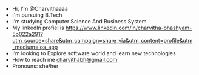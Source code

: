 -  Hi, I’m @Charvithaaaa
-  I'm pursuing B.Tech 
-  I’m studying Computer Science And Business System
-  My linkedIn profiel is https://www.linkedin.com/in/charvitha-bhashyam-5b022a291?utm_source=share&utm_campaign=share_via&utm_content=profile&utm_medium=ios_app
-  I’m looking to Explore software world and learn new technologies
-  How to reach me charvithabh@gmail.com
-  Pronouns: she/her
  

<!---
Charvithaaaa/Charvithaaaa is a ✨ special ✨ repository because its `README.md` (this file) appears on your GitHub profile.
You can click the Preview link to take a look at your changes.
--->
